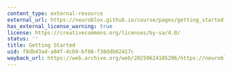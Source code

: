```yaml
---
content_type: external-resource
external_url: https://neuroblox.github.io/course/pages/getting_started
has_external_license_warning: true
license: https://creativecommons.org/licenses/by-sa/4.0/
status: ''
title: Getting Started
uid: f8db43ad-a84f-4cb9-bf88-f38ddb02417c
wayback_url: https://web.archive.org/web/20250624185206/https://neuroblox.github.io/course/pages/getting_started/
---
```


